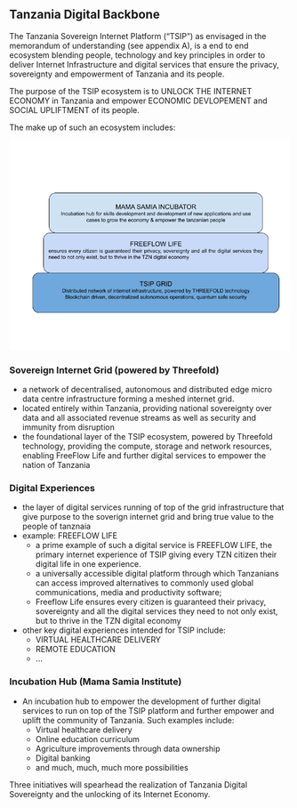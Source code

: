 ## Tanzania Digital Backbone

The Tanzania Sovereign Internet Platform (“TSIP”) as envisaged in the memorandum of understanding (see appendix A), is a end to end ecosystem blending people, technology and key principles in order to deliver Internet Infrastructure and digital services that ensure the privacy, sovereignty and empowerment of Tanzania and its people. 

The purpose of the TSIP ecosystem is to UNLOCK THE INTERNET ECONOMY in Tanzania and empower ECONOMIC DEVLOPEMENT and SOCIAL UPLIFTMENT of its people.

The make up of such an ecosystem includes:

![ecosystem](./../img/ecosystem.png)

### Sovereign Internet Grid (powered by Threefold) ###

* a network of decentralised, autonomous and distributed edge micro data centre infrastructure forming a meshed internet grid.
* located entirely within Tanzania, providing national sovereignty over data and all associated revenue streams as well as security and immunity from disruption
* the foundational layer of the TSIP ecosystem, powered by Threefold technology, providing the compute, storage and network resources, enabling FreeFlow Life and further digital services to empower the nation of Tanzania

### Digital Experiences ###

* the layer of digital services running of top of the grid infrastructure that give purpose to the soverign internet grid and bring true value to the people of tanznaia
* example: FREEFLOW LIFE
  * a prime example of such a digital service is FREEFLOW LIFE, the primary internet experience of TSIP giving every TZN citizen their digital life in one experience. 
  * a universally accessible digital platform through which Tanzanians can access improved alternatives to commonly used global communications, media and productivity software;
  * Freeflow Life ensures every citizen is guaranteed their privacy, sovereignty and all the digital services they need to not only exist, but to thrive in the TZN digital economy 
* other key digital experiences intended for TSIP include:
  * VIRTUAL HEALTHCARE DELIVERY 
  * REMOTE EDUCATION 
  * ...

### Incubation Hub (Mama Samia Institute) ###

* An incubation hub to empower the development of further digital services to run on top of the TSIP platform and further empower and uplift the community of Tanzania.  Such examples include:
    * Virtual healthcare delivery
    * Online education curriculum
    * Agriculture improvements through data ownership
    * Digital banking
    * and much, much, much more possibilities

Three initiatives will spearhead the realization of Tanzania Digital Sovereignty and the unlocking of its Internet Economy. 
